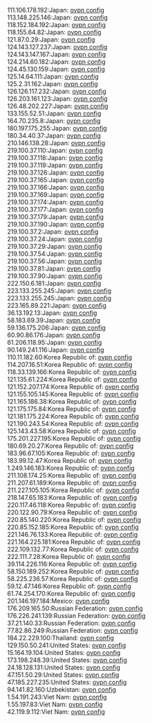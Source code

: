 111.106.178.192:Japan: [ovpn config](vpn/111_106_178_192.ovpn)  
113.148.225.146:Japan: [ovpn config](vpn/113_148_225_146.ovpn)  
118.152.184.192:Japan: [ovpn config](vpn/118_152_184_192.ovpn)  
118.155.64.82:Japan: [ovpn config](vpn/118_155_64_82.ovpn)  
121.87.0.29:Japan: [ovpn config](vpn/121_87_0_29.ovpn)  
124.143.127.237:Japan: [ovpn config](vpn/124_143_127_237.ovpn)  
124.143.147.167:Japan: [ovpn config](vpn/124_143_147_167.ovpn)  
124.214.60.182:Japan: [ovpn config](vpn/124_214_60_182.ovpn)  
124.45.130.159:Japan: [ovpn config](vpn/124_45_130_159.ovpn)  
125.14.64.111:Japan: [ovpn config](vpn/125_14_64_111.ovpn)  
125.2.31.162:Japan: [ovpn config](vpn/125_2_31_162.ovpn)  
126.126.117.232:Japan: [ovpn config](vpn/126_126_117_232.ovpn)  
126.203.161.123:Japan: [ovpn config](vpn/126_203_161_123.ovpn)  
126.48.202.227:Japan: [ovpn config](vpn/126_48_202_227.ovpn)  
133.155.52.51:Japan: [ovpn config](vpn/133_155_52_51.ovpn)  
164.70.235.8:Japan: [ovpn config](vpn/164_70_235_8.ovpn)  
180.197.175.255:Japan: [ovpn config](vpn/180_197_175_255.ovpn)  
180.34.40.37:Japan: [ovpn config](vpn/180_34_40_37.ovpn)  
210.146.138.28:Japan: [ovpn config](vpn/210_146_138_28.ovpn)  
219.100.37.110:Japan: [ovpn config](vpn/219_100_37_110.ovpn)  
219.100.37.118:Japan: [ovpn config](vpn/219_100_37_118.ovpn)  
219.100.37.119:Japan: [ovpn config](vpn/219_100_37_119.ovpn)  
219.100.37.126:Japan: [ovpn config](vpn/219_100_37_126.ovpn)  
219.100.37.165:Japan: [ovpn config](vpn/219_100_37_165.ovpn)  
219.100.37.166:Japan: [ovpn config](vpn/219_100_37_166.ovpn)  
219.100.37.169:Japan: [ovpn config](vpn/219_100_37_169.ovpn)  
219.100.37.174:Japan: [ovpn config](vpn/219_100_37_174.ovpn)  
219.100.37.177:Japan: [ovpn config](vpn/219_100_37_177.ovpn)  
219.100.37.179:Japan: [ovpn config](vpn/219_100_37_179.ovpn)  
219.100.37.190:Japan: [ovpn config](vpn/219_100_37_190.ovpn)  
219.100.37.2:Japan: [ovpn config](vpn/219_100_37_2.ovpn)  
219.100.37.24:Japan: [ovpn config](vpn/219_100_37_24.ovpn)  
219.100.37.29:Japan: [ovpn config](vpn/219_100_37_29.ovpn)  
219.100.37.54:Japan: [ovpn config](vpn/219_100_37_54.ovpn)  
219.100.37.56:Japan: [ovpn config](vpn/219_100_37_56.ovpn)  
219.100.37.81:Japan: [ovpn config](vpn/219_100_37_81.ovpn)  
219.100.37.90:Japan: [ovpn config](vpn/219_100_37_90.ovpn)  
222.150.6.181:Japan: [ovpn config](vpn/222_150_6_181.ovpn)  
223.133.255.245:Japan: [ovpn config](vpn/223_133_255_245.ovpn)  
223.133.255.245:Japan: [ovpn config](vpn/223_133_255_245.ovpn)  
223.165.89.221:Japan: [ovpn config](vpn/223_165_89_221.ovpn)  
36.13.192.13:Japan: [ovpn config](vpn/36_13_192_13.ovpn)  
58.183.69.39:Japan: [ovpn config](vpn/58_183_69_39.ovpn)  
59.136.175.206:Japan: [ovpn config](vpn/59_136_175_206.ovpn)  
60.90.86.176:Japan: [ovpn config](vpn/60_90_86_176.ovpn)  
61.206.118.95:Japan: [ovpn config](vpn/61_206_118_95.ovpn)  
90.149.241.116:Japan: [ovpn config](vpn/90_149_241_116.ovpn)  
110.11.182.60:Korea Republic of: [ovpn config](vpn/110_11_182_60.ovpn)  
114.207.16.51:Korea Republic of: [ovpn config](vpn/114_207_16_51.ovpn)  
118.33.139.166:Korea Republic of: [ovpn config](vpn/118_33_139_166.ovpn)  
121.135.61.224:Korea Republic of: [ovpn config](vpn/121_135_61_224.ovpn)  
121.152.207.174:Korea Republic of: [ovpn config](vpn/121_152_207_174.ovpn)  
121.155.105.145:Korea Republic of: [ovpn config](vpn/121_155_105_145.ovpn)  
121.165.186.38:Korea Republic of: [ovpn config](vpn/121_165_186_38.ovpn)  
121.175.175.84:Korea Republic of: [ovpn config](vpn/121_175_175_84.ovpn)  
121.181.175.224:Korea Republic of: [ovpn config](vpn/121_181_175_224.ovpn)  
121.190.243.54:Korea Republic of: [ovpn config](vpn/121_190_243_54.ovpn)  
125.143.43.58:Korea Republic of: [ovpn config](vpn/125_143_43_58.ovpn)  
175.201.227.195:Korea Republic of: [ovpn config](vpn/175_201_227_195.ovpn)  
180.69.20.27:Korea Republic of: [ovpn config](vpn/180_69_20_27.ovpn)  
183.96.67.105:Korea Republic of: [ovpn config](vpn/183_96_67_105.ovpn)  
183.99.12.47:Korea Republic of: [ovpn config](vpn/183_99_12_47.ovpn)  
1.249.146.183:Korea Republic of: [ovpn config](vpn/1_249_146_183.ovpn)  
211.108.174.25:Korea Republic of: [ovpn config](vpn/211_108_174_25.ovpn)  
211.207.61.189:Korea Republic of: [ovpn config](vpn/211_207_61_189.ovpn)  
211.227.105.105:Korea Republic of: [ovpn config](vpn/211_227_105_105.ovpn)  
218.147.65.183:Korea Republic of: [ovpn config](vpn/218_147_65_183.ovpn)  
220.117.46.118:Korea Republic of: [ovpn config](vpn/220_117_46_118.ovpn)  
220.122.90.79:Korea Republic of: [ovpn config](vpn/220_122_90_79.ovpn)  
220.85.140.220:Korea Republic of: [ovpn config](vpn/220_85_140_220.ovpn)  
220.85.152.185:Korea Republic of: [ovpn config](vpn/220_85_152_185.ovpn)  
221.146.76.133:Korea Republic of: [ovpn config](vpn/221_146_76_133.ovpn)  
221.164.225.181:Korea Republic of: [ovpn config](vpn/221_164_225_181.ovpn)  
222.109.132.77:Korea Republic of: [ovpn config](vpn/222_109_132_77.ovpn)  
222.111.7.28:Korea Republic of: [ovpn config](vpn/222_111_7_28.ovpn)  
39.114.226.116:Korea Republic of: [ovpn config](vpn/39_114_226_116.ovpn)  
58.150.189.252:Korea Republic of: [ovpn config](vpn/58_150_189_252.ovpn)  
58.225.236.57:Korea Republic of: [ovpn config](vpn/58_225_236_57.ovpn)  
59.12.47.146:Korea Republic of: [ovpn config](vpn/59_12_47_146.ovpn)  
61.74.254.170:Korea Republic of: [ovpn config](vpn/61_74_254_170.ovpn)  
201.146.197.184:Mexico: [ovpn config](vpn/201_146_197_184.ovpn)  
176.209.165.50:Russian Federation: [ovpn config](vpn/176_209_165_50.ovpn)  
176.226.241.139:Russian Federation: [ovpn config](vpn/176_226_241_139.ovpn)  
37.21.140.33:Russian Federation: [ovpn config](vpn/37_21_140_33.ovpn)  
77.82.86.249:Russian Federation: [ovpn config](vpn/77_82_86_249.ovpn)  
184.22.229.100:Thailand: [ovpn config](vpn/184_22_229_100.ovpn)  
129.150.50.241:United States: [ovpn config](vpn/129_150_50_241.ovpn)  
15.164.19.104:United States: [ovpn config](vpn/15_164_19_104.ovpn)  
173.198.248.39:United States: [ovpn config](vpn/173_198_248_39.ovpn)  
24.18.128.131:United States: [ovpn config](vpn/24_18_128_131.ovpn)  
47.151.50.29:United States: [ovpn config](vpn/47_151_50_29.ovpn)  
47.185.227.235:United States: [ovpn config](vpn/47_185_227_235.ovpn)  
94.141.82.160:Uzbekistan: [ovpn config](vpn/94_141_82_160.ovpn)  
1.54.191.243:Viet Nam: [ovpn config](vpn/1_54_191_243.ovpn)  
1.55.197.83:Viet Nam: [ovpn config](vpn/1_55_197_83.ovpn)  
42.119.9.112:Viet Nam: [ovpn config](vpn/42_119_9_112.ovpn)  
